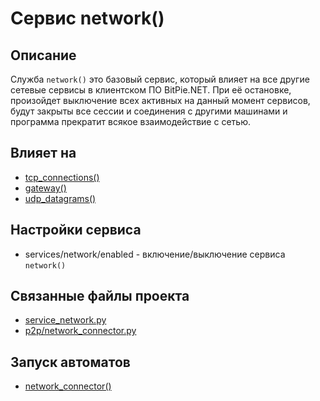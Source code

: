 # Сервис network()


## Описание
Служба `network()` это базовый сервис, который влияет на все другие сетевые сервисы в клиентском ПО BitPie.NET. При её остановке, произойдет выключение всех активных на данный момент сервисов, будут закрыты все сессии и соединения с другими машинами и программа прекратит всякое взаимодействие с сетью.


## Влияет на
* [tcp_connections()](services/service_tcp_connections.md)
* [gateway()](services/service_gateway.md)
* [udp_datagrams()](services/service_udp_datagrams.md)


## Настройки сервиса
* services/network/enabled - включение/выключение сервиса `network()`


## Связанные файлы проекта
* [service_network.py](services/service_network.py)
* [p2p/network_connector.py](p2p/network_connector.py)


## Запуск автоматов
* [network_connector()](p2p/network_connector.md)

